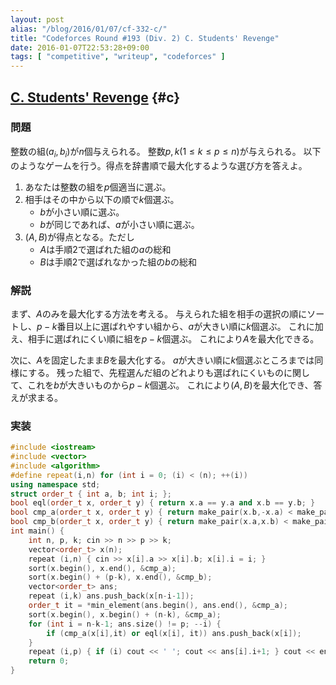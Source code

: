 ```yaml
---
layout: post
alias: "/blog/2016/01/07/cf-332-c/"
title: "Codeforces Round #193 (Div. 2) C. Students' Revenge"
date: 2016-01-07T22:53:28+09:00
tags: [ "competitive", "writeup", "codeforces" ]
---
```


## [C. Students' Revenge](http://codeforces.com/contest/332/problem/C) {#c}

### 問題

整数の組$(a_i, b_i)$が$n$個与えられる。
整数$p,k$($1 \le k \le p \le n)$が与えられる。
以下のようなゲームを行う。得点を辞書順で最大化するような選び方を答えよ。

1.  あなたは整数の組を$p$個適当に選ぶ。
2.  相手はその中から以下の順で$k$個選ぶ。
    -   $b$が小さい順に選ぶ。
    -   $b$が同じであれば、$a$が小さい順に選ぶ。
3.  $(A,B)$が得点となる。ただし
    -   $A$は手順2で選ばれた組の$a$の総和
    -   $B$は手順2で選ばれなかった組の$b$の総和

### 解説

まず、$A$のみを最大化する方法を考える。
与えられた組を相手の選択の順にソートし、$p-k$番目以上に選ばれやすい組から、$a$が大きい順に$k$個選ぶ。
これに加え、相手に選ばれにくい順に組を$p-k$個選ぶ。
これにより$A$を最大化できる。

次に、$A$を固定したまま$B$を最大化する。
$a$が大きい順に$k$個選ぶところまでは同様にする。
残った組で、先程選んだ組のどれよりも選ばれにくいものに関して、これを$b$が大きいものから$p-k$個選ぶ。
これにより$(A,B)$を最大化でき、答えが求まる。


### 実装

``` c++
#include <iostream>
#include <vector>
#include <algorithm>
#define repeat(i,n) for (int i = 0; (i) < (n); ++(i))
using namespace std;
struct order_t { int a, b; int i; };
bool eql(order_t x, order_t y) { return x.a == y.a and x.b == y.b; }
bool cmp_a(order_t x, order_t y) { return make_pair(x.b,-x.a) < make_pair(y.b,-y.a); }
bool cmp_b(order_t x, order_t y) { return make_pair(x.a,x.b) < make_pair(y.a,y.b); }
int main() {
    int n, p, k; cin >> n >> p >> k;
    vector<order_t> x(n);
    repeat (i,n) { cin >> x[i].a >> x[i].b; x[i].i = i; }
    sort(x.begin(), x.end(), &cmp_a);
    sort(x.begin() + (p-k), x.end(), &cmp_b);
    vector<order_t> ans;
    repeat (i,k) ans.push_back(x[n-i-1]);
    order_t it = *min_element(ans.begin(), ans.end(), &cmp_a);
    sort(x.begin(), x.begin() + (n-k), &cmp_a);
    for (int i = n-k-1; ans.size() != p; --i) {
        if (cmp_a(x[i],it) or eql(x[i], it)) ans.push_back(x[i]);
    }
    repeat (i,p) { if (i) cout << ' '; cout << ans[i].i+1; } cout << endl;
    return 0;
}
```

